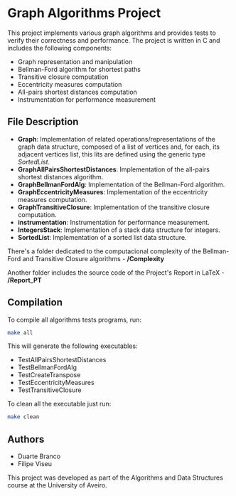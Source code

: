 # Graph Algorithms Project

This project implements various graph algorithms and provides tests to verify their correctness and performance. The project is written in C and includes the following components:

- Graph representation and manipulation
- Bellman-Ford algorithm for shortest paths
- Transitive closure computation
- Eccentricity measures computation
- All-pairs shortest distances computation
- Instrumentation for performance measurement

## File Description

- **Graph**: Implementation of related operations/representations of the graph data structure, composed of a list of vertices and, for each, its adjacent vertices list, this lits are defined using the generic type *SortedList*.
- **GraphAllPairsShortestDistances**: Implementation of the all-pairs shortest distances algorithm.
- **GraphBellmanFordAlg**: Implementation of the Bellman-Ford algorithm.
- **GraphEccentricityMeasures**: Implementation of the eccentricity measures computation.
- **GraphTransitiveClosure**: Implementation of the transitive closure computation.
- **instrumentation**: Instrumentation for performance measurement.
- **IntegersStack**: Implementation of a stack data structure for integers.
- **SortedList**: Implementation of a sorted list data structure.

There's a folder dedicated to the computacional complexity of the Bellman-Ford and Transitive Closure algorithms - **/Complexity**

Another folder includes the source code of the Project's Report in LaTeX - **/Report_PT**

## Compilation

To compile all algorithms tests programs, run:

```sh
make all
```

This will generate the following executables:

- TestAllPairsShortestDistances
- TestBellmanFordAlg
- TestCreateTranspose
- TestEccentricityMeasures
- TestTransitiveClosure

To clean all the executable just run:

```sh
make clean
```

## Authors

- Duarte Branco
- Filipe Viseu

This project was developed as part of the Algorithms and Data Structures course at the University of Aveiro.

